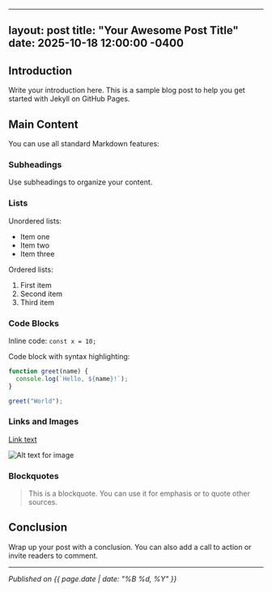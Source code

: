 
---
layout: post
title: "Your Awesome Post Title"
date: 2025-10-18 12:00:00 -0400
---

## Introduction

Write your introduction here. This is a sample blog post to help you get started with Jekyll on GitHub Pages.

## Main Content

You can use all standard Markdown features:

### Subheadings

Use subheadings to organize your content.

### Lists

Unordered lists:
- Item one
- Item two
- Item three

Ordered lists:
1. First item
2. Second item
3. Third item

### Code Blocks

Inline code: `const x = 10;`

Code block with syntax highlighting:

```javascript
function greet(name) {
  console.log(`Hello, ${name}!`);
}

greet("World");
```

### Links and Images

[Link text](https://example.com)

![Alt text for image](/path/to/image.jpg)

### Blockquotes

> This is a blockquote. You can use it for emphasis or to quote other sources.

## Conclusion

Wrap up your post with a conclusion. You can also add a call to action or invite readers to comment.

---

*Published on {{ page.date | date: "%B %d, %Y" }}*
